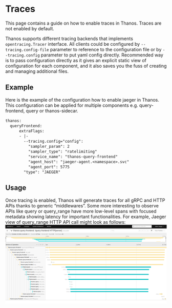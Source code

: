 # Traces

This page contains a guide on how to enable traces in Thanos. Traces are not enabled by default.

Thanos supports different tracing backends that implements `opentracing.Tracer` interface.
All clients could be configured by `--tracing.config-file` parameter to reference to the configuration file or by `--tracing.config`
parameter to put yaml config directly. Recommended way is to pass configuration directly as it gives an explicit static view of
configuration for each component, and it also saves you the fuss of creating and managing additional files.

## Example

Here is the example of the configuration how to enable jaeger in Thanos. This configuration can be applied for multiple components e.g. query-frontend, query or thanos-sidecar.

```
thanos:
  queryFrontend:
      extraFlags:
      - |-
        --tracing.config="config":
          "sampler_param": 2
          "sampler_type": "ratelimiting"
          "service_name": "thanos-query-frontend"
          "agent_host": "jaeger-agent.<namespace>.svc"
          "agent_port": 5775
        "type": "JAEGER"
```

## Usage
Once tracing is enabled, Thanos will generate traces for all gRPC and HTTP APIs thanks to generic “middlewares”.
Some more interesting to observe APIs like query or query_range have more low-level spans with focused metadata showing
latency for important functionalities. For example, Jaeger view of  query_range HTTP API call might look as follows:
![Jaeger-example](./images/jaeger.png)
